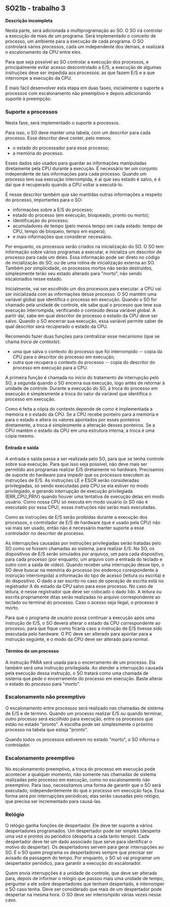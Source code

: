 ## SO21b - trabalho 3

**Descrição incompleta**

Nesta parte, será adicionada a multiprogramação ao SO.
O SO irá controlar a execução de mais de um programa.
Será implementado o conceito de processo, um ambiente para a execução de cada programa.
O SO controlará vários processos, cada um independente dos demais, e realizará o escalonamento da CPU entre eles.

Para que seja possível ao SO controlar a execução dos processos, e principalmente evitar acesso descontrolado a E/S, a execução de algumas instruções deve ser impedida aos processos: as que fazem E/S e a que interrompe a execução da CPU.

É mais fácil desenvolver esta etapa em duas fases, inicialmente o suporte a processos com escalonamento não preemptivo e depois adicionando suporte à preempção.

### Suporte a processos

Nesta fase, será implementado o suporte a processos.

Para isso, o SO deve manter uma tabela, com um descritor para cada processo.
Esse descritor deve conter, pelo menos:
- o estado do processador para esse processo;
- a memória do processo.

Esses dados são usados para guardar as informações manipuladas diretamente pela CPU durante a execução.
É necessário ter um conjunto independente de tais informações para cada processo.
Quando um processo tem sua execução interrompida, é aí que seu estado é salvo, e é daí que é recuperado quando a CPU voltar a executá-lo.

É nesse descritor também que são mantidas outras informações a respeito do processo, importantes para o SO:
- informações sobre a E/S do processo;
- estado do processo (em execução, bloqueado, pronto ou morto);
- identificação do processo;
- acumuladores de tempo (pelo menos tempo em cada estado: tempo de CPU, tempo de bloqueio, tempo em espera);
- e mais informações que considerar necessário.

Por enquanto, os processos serão criados na inicialização do SO.
O SO tem informação sobre vários programas a executar, e inicializa um descritor de processo para cada um deles.
Essa informação pode ser direto no código de inicialização do SO, ou de uma rotina de inicialização externa ao SO.
Também por simplicidade, os processos mortos não serão destruídos, simplesmente terão seu estado alterado para "morto", não sendo escalonados nesse estado.

Inicialmente, vai ser escolhido um dos processos para executar. a CPU vai ser inicializada com as informações desse processo.
O SO mantém uma variável global que identifica o processo em execução.
Quando o SO for chamado pela unidade de controle, ele sabe qual o processo que teve sua execução interrompida, verificando o conteúdo dessa variável global.
A partir daí, sabe em qual descritor de processo o estado da CPU deve ser salvo.
Quando o SO encerrar sua execução, essa variável permite saber de qual descritor será recuperado o estado da CPU.

Recomendo fazer duas funções para centralizar esse mecanismo (que se chama *troca de contexto*): 
- uma que salva o contexto do processo que foi interrompido -- copia da CPU para o descritor do processo em execução;
- outra que recupera o contexto do processo -- copia do descritor do processo em execução para a CPU.

A primeira função é chamada no início do tratamento de interrupção pelo SO, a segunda quando o SO encerra sua execução, logo antes de retornar à unidade de controle.
Durante a execução do SO, a troca do processo em execução é simplesmente a troca do valor da variável que identifica o processo em execução.

Como é feita a cópia do contexto depende de como é implementada a memória e o estado da CPU. Se a CPU recebe ponteiro para a memória e para o estado e altera os valores apontados por esses ponteiros diretamente, a troca é simplesmente a alteração desses ponteiros. Se a CPU mantém o estado da CPU em uma estrutura interna, a troca é uma cópia mesmo.

#### Entrada e saída

A entrada e saída passa a ser realizada pelo SO, para que se tenha controle sobre sua execução.
Para que isso seja possível, não deve mais ser permitido aos programas realizar E/S diretamente no hardware.
Precisamos de suporte do hardware para impedir que os processos executem as instruções de E/S.
As instruções LE e ESCR serão consideradas privilegiadas, só sendo executadas pela CPU se ela estiver no modo privilegiado, e gerando interrupção de execução privilegiada (ERR_CPU_PRIV) quando houver uma tentativa de execução delas em modo usuário. 
Como nossa CPU só executa em modo usuário (o SO não é executado por essa CPU), essas instruções não serão mais executadas.

Como as instruções de E/S serão proibidas durante a execução dos processos, o controlador de E/S de hardware (que é usado pela CPU) não vai mais ser usado, então não é necessário manter suporte a esse controlador no descritor de processo.

As interrupções causadas por instruções privilegiadas serão tratadas pelo SO como se fossem chamadas ao sistema, para realizar E/S.
No SO, os dispositivos de E/S serão simulados por arquivos, um para cada dispositivo, para cada processo (por enquanto, um arquivo com a entrada do teclado e outro com a saida de video).
Quando receber uma interrupção desse tipo, o SO deve buscar na memória do processo (no endereço corespondente à instrução interrompida) a informação do tipo de acesso (leitura ou escrita) e do dispositivo. 
O dado a ser escrito no caso de operação de escrita está no registrador A do estado da CPU salvo para esse processo.
No caso de leitura, é nesse registrador que deve ser colocado o dado lido.
A leitura ou escrita propriamente ditas serão realizadas no arquivo correspondente ao teclado ou terminal do processo.
Caso o acesso seja ilegal, o processo é morto.

Para que o programa de usuário possa continuar a execução após uma instrução de E/S, o SO deverá alterar o estado da CPU correspondente ao processo, para que  fique como ficaria caso a instrução de E/S tivesse sido executada pelo hardware.
O PC deve ser alterado para apontar para a instrução seguinte, e o modo da CPU deve ser alterado para normal.

#### Término de um processo

A instrução PARA será usada para o encerramento de um processo.
Ela também será uma instrução privilegiada.
Ao atender a interrupção causada pela execução dessa instrução, o SO tratará como uma chamada de sistema que pede o encerramento do processo em execução.
Basta alterar o estado do processo para "morto".

### Escalonamento não preemptivo

O escalonamento entre processos será realizado nas chamadas de sistema de E/S e de término.
Quando um processo realizar E/S ou quando terminar, outro processo será escolhido para execução, entre os processos que estão no estado "pronto".
A escolha pode ser simplesmente o próximo processo na tabela que esteja "pronto".

Quando todos os processos estiverem no estado "morto", o SO informa o controlador.

### Escalonamento preemptivo

No escalonamento preemptivo, a troca do processo em execução pode acontecer a qualquer momento, não somente nas chamadas de sistema realizadas pelo processo em execução, como no escalonamento não preemptivo.
Para isso, necessitamos uma forma de garantir que o SO será executado, independentemente do que o processo em execução faça.
Essa forma será por interrupções periódicas; elas serão causadas pelo relógio, que precisa ser incrementado para causá-las.

### Relógio

O relógio ganha funções de despertador.
Ele deve ter suporte a vários despertadores programados.
Um despertador pode ser simples (desperta uma vez e pronto) ou periódico (desperta a cada tanto tempo).
Cada despertador deve ter um dado associado (que serve para identificar o motivo do despertar).
Os despertadores servem para gerar interrupções ao SO.
É o SO quem programa os despertadores sempre que precisar ser avisado da passagem do tempo.
Por enquanto, o SO só vai programar um despertador periódico, para garantir a execução do escalonador.

Quem envia interrupções é a unidade de controle, que deve ser alterada para, depois de informar o relógio que passou mais uma unidade de tempo, perguntar a ele sobre despertadores que tenham despertado, e interromper o SO caso tenha. Deve ser considerado que mais de um despertador pode despertar na mesma hora. O SO deve ser interrompido várias vezes nesse caso.
